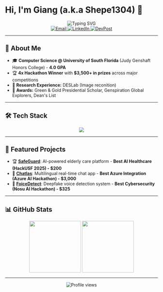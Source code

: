 # Hi, I'm Giang (a.k.a Shepe1304) 👋

<div align="center">
  <img src="https://readme-typing-svg.herokuapp.com?font=Fira+Code&size=22&duration=3000&pause=1000&color=6F42C1&center=true&vCenter=true&width=400&lines=Computer+Science+Student;AI+%26+ML+Enthusiast;4x+Hackathon+Winner" alt="Typing SVG" />
</div>

<div align="center">
  <a href="mailto:hqgiang1346@gmail.com">
    <img src="https://img.shields.io/badge/Email-D14836?style=for-the-badge&logo=gmail&logoColor=white" alt="Email" />
  </a>
  <a href="https://www.linkedin.com/in/quynhgiangho/">
    <img src="https://img.shields.io/badge/LinkedIn-0077B5?style=for-the-badge&logo=linkedin&logoColor=white" alt="LinkedIn" />
  </a>
 <a href="https://devpost.com/Shepe1304">
    <img src="https://img.shields.io/badge/DevPost-003E54?style=for-the-badge&logo=devpost&logoColor=white" alt="DevPost" />
</a>
</div>

---

## 💫 About Me

- 🎓 **Computer Science @ University of South Florida** (Judy Genshaft Honors College) - **4.0 GPA**
- 🏆 **4x Hackathon Winner** with **$3,500+ in prizes** across major competitions
- 🔬 **Research Experience:** DESLab (Image reconition)
- 🌟 **Awards:** Green & Gold Presidential Scholar, Genspiration Global Explorers, Dean's List

---

## 🛠️ Tech Stack

<div align="center">
  <img src="https://skillicons.dev/icons?i=python,java,js,ts,html,css,tailwind,cpp,cs,react,django,nodejs,express,nextjs,dotnet,opencv,postgres,sqlite,mongodb,firebase,supabase,git,azure,aws&perline=10" />
</div>

---

## 🚀 Featured Projects

- 🏆 [**SafeGuard**](https://devpost.com/software/safeguard-oq572w): AI-powered elderly care platform - **Best AI Healthcare (HackUSF 2025) - $200**
- 🥇 [**Chatlas**](https://devpost.com/software/chatlas): Multilingual real-time chat app - **Best Azure Integration (Azure AI Hackathon) - $3,000**  
- 🏅 [**FoiceDetect**](https://github.com/dahomita/foicedetect): Deepfake voice detection system - **Best Cybersecurity (Nosu AI Hackathon) - $325**

---

## 📊 GitHub Stats

<div align="center">
  <img src="https://github-readme-stats.vercel.app/api?username=Shepe1304&theme=tokyonight&hide_border=false&include_all_commits=true&count_private=true" height="170"/>
  <img src="https://github-readme-stats.vercel.app/api/top-langs/?username=Shepe1304&theme=tokyonight&hide_border=false&layout=compact" height="170"/>
</div>

---

<div align="center">
  <img src="https://komarev.com/ghpvc/?username=Shepe1304&color=2563eb&style=flat-square" alt="Profile views"/>
</div>
